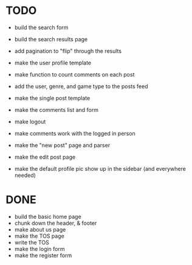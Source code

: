 TODO
====
* build the search form
* build the search results page
* add pagination to "flip" through the results

* make the user profile template

* make function to count comments on each post
* add the user, genre, and game type to the posts feed
* make the single post template
* make the comments list and form
* make logout
* make comments work with the logged in person
* make the "new post" page and parser
* make the edit post page
* make the default profile pic show up in the sidebar (and everywhere needed)


DONE
====
* build the basic home page
* chunk down the header, & footer
* make about us page
* make the TOS page
* write the TOS
* make the login form
* make the register form
